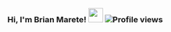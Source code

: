 ### Hi, I'm Brian Marete! <img src="https://media.giphy.com/media/hvRJCLFzcasrR4ia7z/giphy.gif" width="30px"> ![Profile views](https://gpvc.arturio.dev/brianmarete)


<!--
**brianmarete/brianmarete** is a ✨ _special_ ✨ repository because its `README.md` (this file) appears on your GitHub profile.

Here are some ideas to get you started:

- 🔭 I’m currently working on ...
- 🌱 I’m currently learning ...
- 👯 I’m looking to collaborate on ...
- 🤔 I’m looking for help with ...
- 💬 Ask me about ...
- 📫 How to reach me: ...
- 😄 Pronouns: ...
- ⚡ Fun fact: ...
-->
